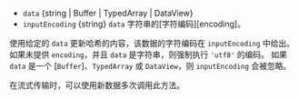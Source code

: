 <!-- YAML
added: v0.1.92
changes:
  - version: v6.0.0
    pr-url: https://github.com/nodejs/node/pull/5522
    description: The default `inputEncoding` changed from `binary` to `utf8`.
-->

* `data` {string | Buffer | TypedArray | DataView}
* `inputEncoding` {string} `data` 字符串的[字符编码][encoding]。

使用给定的 `data` 更新哈希的内容，该数据的字符编码在 `inputEncoding` 中给出。
如果未提供 `encoding`，并且 `data` 是字符串，则强制执行 `'utf8'` 的编码。 
如果 `data` 是一个 [`Buffer`]、`TypedArray` 或 `DataView`，则 `inputEncoding` 会被忽略。

在流式传输时，可以使用新数据多次调用此方法。

